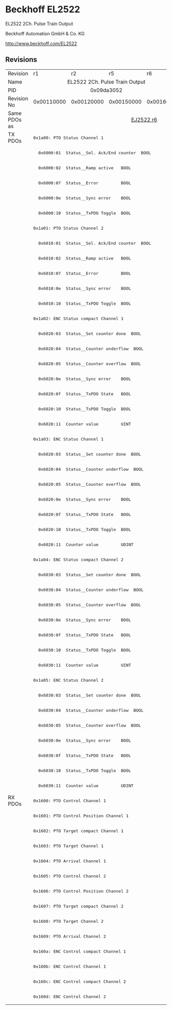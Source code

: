 # Beckhoff EL2522

EL2522 2Ch. Pulse Train Output

Beckhoff Automation GmbH & Co. KG

http://www.beckhoff.com/EL2522

## Revisions
<table>
<tr >
<td>Revision</td>
<td>r1</td>
<td>r2</td>
<td>r5</td>
<td>r6</td>
</tr>
<tr >
<td>Name</td>
<td colspan=4 align="center">EL2522 2Ch. Pulse Train Output</td>
</tr>
<tr >
<td>PID</td>
<td colspan=4 align="center">0x09da3052</td>
</tr>
<tr >
<td>Revision No</td>
<td>0x00110000</td>
<td>0x00120000</td>
<td>0x00150000</td>
<td>0x00160000</td>
</tr>
<tr >
<td>Same PDOs as</td>
<td colspan=2 align="center"></td>
<td colspan=2 align="center"><a href="EJ2522">EJ2522 r6</a></td>
</tr>
<tr class="txpdo pdosection">
<td rowspan=44 valign=top>TX PDOs</td>
<td colspan=4 align="left"><pre>0x1a00: PTO Status Channel 1</pre></td>
<td></td>
</tr>
<tr class="txpdo">
<td colspan=4 align="left"><pre>  0x6000:01  Status__Sel. Ack/End counter  BOOL</pre></td>
</tr>
<tr class="txpdo">
<td colspan=4 align="left"><pre>  0x6000:02  Status__Ramp active   BOOL</pre></td>
</tr>
<tr class="txpdo">
<td colspan=4 align="left"><pre>  0x6000:07  Status__Error         BOOL</pre></td>
</tr>
<tr class="txpdo">
<td colspan=4 align="left"><pre>  0x6000:0e  Status__Sync error    BOOL</pre></td>
</tr>
<tr class="txpdo">
<td colspan=4 align="left"><pre>  0x6000:10  Status__TxPDO Toggle  BOOL</pre></td>
</tr>
<tr class="txpdo pdosection">
<td colspan=4 align="left"><pre>0x1a01: PTO Status Channel 2</pre></td>
</tr>
<tr class="txpdo">
<td colspan=4 align="left"><pre>  0x6010:01  Status__Sel. Ack/End counter  BOOL</pre></td>
</tr>
<tr class="txpdo">
<td colspan=4 align="left"><pre>  0x6010:02  Status__Ramp active   BOOL</pre></td>
</tr>
<tr class="txpdo">
<td colspan=4 align="left"><pre>  0x6010:07  Status__Error         BOOL</pre></td>
</tr>
<tr class="txpdo">
<td colspan=4 align="left"><pre>  0x6010:0e  Status__Sync error    BOOL</pre></td>
</tr>
<tr class="txpdo">
<td colspan=4 align="left"><pre>  0x6010:10  Status__TxPDO Toggle  BOOL</pre></td>
</tr>
<tr class="txpdo pdosection">
<td colspan=4 align="left"><pre>0x1a02: ENC Status compact Channel 1</pre></td>
</tr>
<tr class="txpdo">
<td colspan=4 align="left"><pre>  0x6020:03  Status__Set counter done  BOOL</pre></td>
</tr>
<tr class="txpdo">
<td colspan=4 align="left"><pre>  0x6020:04  Status__Counter underflow  BOOL</pre></td>
</tr>
<tr class="txpdo">
<td colspan=4 align="left"><pre>  0x6020:05  Status__Counter overflow  BOOL</pre></td>
</tr>
<tr class="txpdo">
<td colspan=4 align="left"><pre>  0x6020:0e  Status__Sync error    BOOL</pre></td>
</tr>
<tr class="txpdo">
<td colspan=4 align="left"><pre>  0x6020:0f  Status__TxPDO State   BOOL</pre></td>
</tr>
<tr class="txpdo">
<td colspan=4 align="left"><pre>  0x6020:10  Status__TxPDO Toggle  BOOL</pre></td>
</tr>
<tr class="txpdo">
<td colspan=4 align="left"><pre>  0x6020:11  Counter value         UINT</pre></td>
</tr>
<tr class="txpdo pdosection">
<td colspan=4 align="left"><pre>0x1a03: ENC Status Channel 1</pre></td>
</tr>
<tr class="txpdo">
<td colspan=4 align="left"><pre>  0x6020:03  Status__Set counter done  BOOL</pre></td>
</tr>
<tr class="txpdo">
<td colspan=4 align="left"><pre>  0x6020:04  Status__Counter underflow  BOOL</pre></td>
</tr>
<tr class="txpdo">
<td colspan=4 align="left"><pre>  0x6020:05  Status__Counter overflow  BOOL</pre></td>
</tr>
<tr class="txpdo">
<td colspan=4 align="left"><pre>  0x6020:0e  Status__Sync error    BOOL</pre></td>
</tr>
<tr class="txpdo">
<td colspan=4 align="left"><pre>  0x6020:0f  Status__TxPDO State   BOOL</pre></td>
</tr>
<tr class="txpdo">
<td colspan=4 align="left"><pre>  0x6020:10  Status__TxPDO Toggle  BOOL</pre></td>
</tr>
<tr class="txpdo">
<td colspan=4 align="left"><pre>  0x6020:11  Counter value         UDINT</pre></td>
</tr>
<tr class="txpdo pdosection">
<td colspan=4 align="left"><pre>0x1a04: ENC Status compact Channel 2</pre></td>
</tr>
<tr class="txpdo">
<td colspan=4 align="left"><pre>  0x6030:03  Status__Set counter done  BOOL</pre></td>
</tr>
<tr class="txpdo">
<td colspan=4 align="left"><pre>  0x6030:04  Status__Counter underflow  BOOL</pre></td>
</tr>
<tr class="txpdo">
<td colspan=4 align="left"><pre>  0x6030:05  Status__Counter overflow  BOOL</pre></td>
</tr>
<tr class="txpdo">
<td colspan=4 align="left"><pre>  0x6030:0e  Status__Sync error    BOOL</pre></td>
</tr>
<tr class="txpdo">
<td colspan=4 align="left"><pre>  0x6030:0f  Status__TxPDO State   BOOL</pre></td>
</tr>
<tr class="txpdo">
<td colspan=4 align="left"><pre>  0x6030:10  Status__TxPDO Toggle  BOOL</pre></td>
</tr>
<tr class="txpdo">
<td colspan=4 align="left"><pre>  0x6030:11  Counter value         UINT</pre></td>
</tr>
<tr class="txpdo pdosection">
<td colspan=4 align="left"><pre>0x1a05: ENC Status Channel 2</pre></td>
</tr>
<tr class="txpdo">
<td colspan=4 align="left"><pre>  0x6030:03  Status__Set counter done  BOOL</pre></td>
</tr>
<tr class="txpdo">
<td colspan=4 align="left"><pre>  0x6030:04  Status__Counter underflow  BOOL</pre></td>
</tr>
<tr class="txpdo">
<td colspan=4 align="left"><pre>  0x6030:05  Status__Counter overflow  BOOL</pre></td>
</tr>
<tr class="txpdo">
<td colspan=4 align="left"><pre>  0x6030:0e  Status__Sync error    BOOL</pre></td>
</tr>
<tr class="txpdo">
<td colspan=4 align="left"><pre>  0x6030:0f  Status__TxPDO State   BOOL</pre></td>
</tr>
<tr class="txpdo">
<td colspan=4 align="left"><pre>  0x6030:10  Status__TxPDO Toggle  BOOL</pre></td>
</tr>
<tr class="txpdo">
<td colspan=4 align="left"><pre>  0x6030:11  Counter value         UDINT</pre></td>
</tr>
<tr class="rxpdo pdosection">
<td rowspan=14 valign=top>RX PDOs</td>
<td colspan=4 align="left"><pre>0x1600: PTO Control Channel 1</pre></td>
<td></td>
</tr>
<tr class="rxpdo pdosection">
<td colspan=4 align="left"><pre>0x1601: PTO Control Position Channel 1</pre></td>
</tr>
<tr class="rxpdo pdosection">
<td colspan=4 align="left"><pre>0x1602: PTO Target compact Channel 1</pre></td>
</tr>
<tr class="rxpdo pdosection">
<td colspan=4 align="left"><pre>0x1603: PTO Target Channel 1</pre></td>
</tr>
<tr class="rxpdo pdosection">
<td colspan=4 align="left"><pre>0x1604: PTO Arrival Channel 1</pre></td>
</tr>
<tr class="rxpdo pdosection">
<td colspan=4 align="left"><pre>0x1605: PTO Control Channel 2</pre></td>
</tr>
<tr class="rxpdo pdosection">
<td colspan=4 align="left"><pre>0x1606: PTO Control Position Channel 2</pre></td>
</tr>
<tr class="rxpdo pdosection">
<td colspan=4 align="left"><pre>0x1607: PTO Target compact Channel 2</pre></td>
</tr>
<tr class="rxpdo pdosection">
<td colspan=4 align="left"><pre>0x1608: PTO Target Channel 2</pre></td>
</tr>
<tr class="rxpdo pdosection">
<td colspan=4 align="left"><pre>0x1609: PTO Arrival Channel 2</pre></td>
</tr>
<tr class="rxpdo pdosection">
<td colspan=4 align="left"><pre>0x160a: ENC Control compact Channel 1</pre></td>
</tr>
<tr class="rxpdo pdosection">
<td colspan=4 align="left"><pre>0x160b: ENC Control Channel 1</pre></td>
</tr>
<tr class="rxpdo pdosection">
<td colspan=4 align="left"><pre>0x160c: ENC Control compact Channel 2</pre></td>
</tr>
<tr class="rxpdo pdosection">
<td colspan=4 align="left"><pre>0x160d: ENC Control Channel 2</pre></td>
</tr>
</table>
